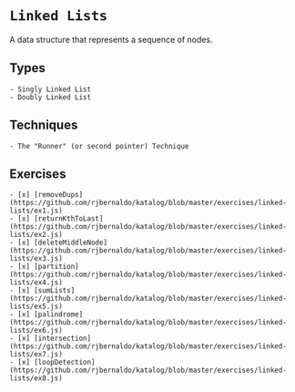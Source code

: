 # `Linked Lists`

A data structure that represents a sequence of nodes.

## Types
	- Singly Linked List
	- Doubly Linked List

## Techniques
	- The "Runner" (or second pointer) Technique

## Exercises
	- [x] [removeDups](https://github.com/rjbernaldo/katalog/blob/master/exercises/linked-lists/ex1.js)
	- [x] [returnKthToLast](https://github.com/rjbernaldo/katalog/blob/master/exercises/linked-lists/ex2.js)
	- [x] [deleteMiddleNode](https://github.com/rjbernaldo/katalog/blob/master/exercises/linked-lists/ex3.js)
	- [x] [partition](https://github.com/rjbernaldo/katalog/blob/master/exercises/linked-lists/ex4.js)
	- [x] [sumLists](https://github.com/rjbernaldo/katalog/blob/master/exercises/linked-lists/ex5.js)
	- [x] [palindrome](https://github.com/rjbernaldo/katalog/blob/master/exercises/linked-lists/ex6.js)
	- [x] [intersection](https://github.com/rjbernaldo/katalog/blob/master/exercises/linked-lists/ex7.js)
	- [x] [loopDetection](https://github.com/rjbernaldo/katalog/blob/master/exercises/linked-lists/ex8.js)